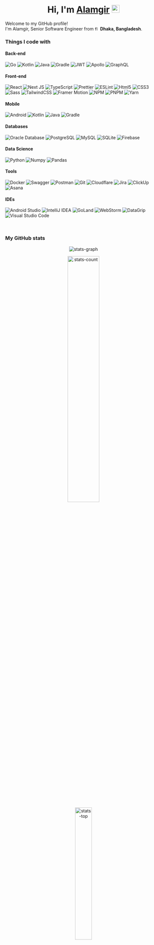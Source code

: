 <h1 align="center">Hi, I'm
  <a href="https://www.alamgir.dev">Alamgir</a>
  <img alt="waving-hand" src="https://media.giphy.com/media/hvRJCLFzcasrR4ia7z/giphy.gif" width="25px">
</h1>

<p>Welcome to my GitHub profile!
  </br>
  I'm Alamgir, Senior Software Engineer from <img alt="flag" src="https://cdn-icons-png.flaticon.com/512/197/197509.png" width="13" />
  <b>Dhaka, Bangladesh</b>.
</p>

<h3>Things I code with</h3>
<h4>Back-end</h4>
<p>
  <img alt="Go"
       src="https://img.shields.io/badge/go-%2300ADD8.svg?style=for-the-badge&logo=go&logoColor=white" />
  <img alt="Kotlin"
       src="https://img.shields.io/badge/kotlin-%237F52FF.svg?style=for-the-badge&logo=kotlin&logoColor=white" />
  <img alt="Java"
       src="https://img.shields.io/badge/java-%23F42C2F.svg?style=for-the-badge&logo=java&logoColor=white" />
  <img alt="Gradle"
       src="https://img.shields.io/badge/gradle-%2302303A.svg?style=for-the-badge&logo=gradle&logoColor=white" />
  <img alt="JWT"
       src="https://img.shields.io/badge/jwt-%23000000?style=for-the-badge&logo=json-web-tokens&logoColor=white" />
  <img alt="Apollo"
       src="https://img.shields.io/badge/apollo_graphql-%23311C87?style=for-the-badge&logo=apollo-graphql&logoColor=white" />
  <img alt="GraphQL"
       src="https://img.shields.io/badge/graphql-%23E10098?style=for-the-badge&logo=graphql&logoColor=white" />
</p>
<h4>Front-end</h4>
<p>
  <img alt="React"
       src="https://img.shields.io/badge/react-%2361DAFB.svg?style=for-the-badge&logo=react&logoColor=white" />
  <img alt="Next JS"
       src="https://img.shields.io/badge/next.js-%23000000?style=for-the-badge&logo=next.js&logoColor=white" />
  <img alt="TypeScript"
       src="https://img.shields.io/badge/typescript-%233178C6.svg?style=for-the-badge&logo=typescript&logoColor=white" />
  <img alt="Prettier"
       src="https://img.shields.io/badge/prettier-%23F7B93E?style=for-the-badge&logo=prettier&logoColor=white" />
  <img alt="ESLint"
       src="https://img.shields.io/badge/eslint-%234B32C3?style=for-the-badge&logo=eslint&logoColor=white" />
  <img alt="Html5"
       src="https://img.shields.io/badge/html5-%23E34F26?style=for-the-badge&logo=html5&logoColor=white" />
  <img alt="CSS3"
       src="https://img.shields.io/badge/css3-%231572B6?style=for-the-badge&logo=css3&logoColor=white" />
  <img alt="Sass"
       src="https://img.shields.io/badge/sass-%23CC6699?style=for-the-badge&logo=sass&logoColor=white" />
  <img alt="TailwindCSS"
       src="https://img.shields.io/badge/tailwindcss-%2306B6D4.svg?style=for-the-badge&logo=tailwind-css&logoColor=white" />
  <img alt="Framer Motion"
       src="https://img.shields.io/badge/framer_motion-%230055FF.svg?style=for-the-badge&logo=framer&logoColor=white" />
  <img alt="NPM"
       src="https://img.shields.io/badge/npm-%23CB3837?style=for-the-badge&logo=npm&logoColor=white" />
  <img alt="PNPM"
       src="https://img.shields.io/badge/pnpm-%23F69220?style=for-the-badge&logo=pnpm&logoColor=white" />
  <img alt="Yarn"
       src="https://img.shields.io/badge/yarn-%232C8EBB.svg?style=for-the-badge&logo=yarn&logoColor=white" />
</p>
<h4>Mobile</h4>
<p>
  <img alt="Android"
       src="https://img.shields.io/badge/android-%233DDC84?style=for-the-badge&logo=android&logoColor=white" />
  <img alt="Kotlin"
       src="https://img.shields.io/badge/kotlin-%237F52FF.svg?style=for-the-badge&logo=kotlin&logoColor=white" />
  <img alt="Java"
       src="https://img.shields.io/badge/java-%23F42C2F.svg?style=for-the-badge&logo=java&logoColor=white" />
  <img alt="Gradle"
       src="https://img.shields.io/badge/gradle-%2302303A.svg?style=for-the-badge&logo=gradle&logoColor=white" />
</p>
<h4>Databases</h4>
<p>
  <img alt="Oracle Database"
       src="https://img.shields.io/badge/oracle-%23F80000.svg?style=for-the-badge&logo=oracle&logoColor=white" />
  <img alt="PostgreSQL"
       src="https://img.shields.io/badge/postgresql-%234169E1.svg?style=for-the-badge&logo=postgresql&logoColor=white" />
  <img alt="MySQL"
       src="https://img.shields.io/badge/mysql-%234479A1.svg?style=for-the-badge&logo=mysql&logoColor=white" />
  <img alt="SQLite"
       src="https://img.shields.io/badge/sqlite-%23003B57.svg?style=for-the-badge&logo=sqlite&logoColor=white" />
  <img alt="Firebase"
       src="https://img.shields.io/badge/firebase-%23FFCA28.svg?style=for-the-badge&logo=firebase&logoColor=white" />
</p>
<h4>Data Science</h4>
<p>
  <img alt="Python"
       src="https://img.shields.io/badge/python-%233776AB?style=for-the-badge&logo=python&logoColor=white" />
  <img alt="Numpy"
       src="https://img.shields.io/badge/numpy-%23013243?style=for-the-badge&logo=numpy&logoColor=white" />
  <img alt="Pandas"
       src="https://img.shields.io/badge/pandas-%23150458?style=for-the-badge&logo=pandas&logoColor=white" />
</p>
<h4>Tools</h4>
<p>
  <img alt="Docker"
       src="https://img.shields.io/badge/docker-%232496ED?style=for-the-badge&logo=docker&logoColor=white" />
  <img alt="Swagger"
       src="https://img.shields.io/badge/swagger-%2385EA2D?style=for-the-badge&logo=swagger&logoColor=white" />
  <img alt="Postman"
       src="https://img.shields.io/badge/postman-%23FF6C37?style=for-the-badge&logo=postman&logoColor=white" />
  <img alt="Git"
       src="https://img.shields.io/badge/git-%23F05032?style=for-the-badge&logo=git&logoColor=white" />
  <img alt="Cloudflare"
       src="https://img.shields.io/badge/cloudflare-%23F38020.svg?style=for-the-badge&logo=cloudflare&logoColor=white" />
  <img alt="Jira"
       src="https://img.shields.io/badge/jira-%230052CC.svg?style=for-the-badge&logo=jira&logoColor=white" />
  <img alt="ClickUp"
       src="https://img.shields.io/badge/clickup-%237B68EE.svg?style=for-the-badge&logo=clickup&logoColor=white" />
  <img alt="Asana"
       src="https://img.shields.io/badge/asana-%23273347.svg?style=for-the-badge&logo=asana&logoColor=white" />
</p>
<h4>IDEs</h4>
<p>
  <img alt="Android Studio"
       src="https://img.shields.io/badge/android_studio-%233DDC84.svg?style=for-the-badge&logo=android-studio&logoColor=white" />
  <img alt="IntelliJ IDEA"
       src="https://img.shields.io/badge/intellij_idea-%23000000.svg?style=for-the-badge&logo=intellij-idea&logoColor=white" />
  <img alt="GoLand"
       src="https://img.shields.io/badge/goland-%23000000?style=for-the-badge&logo=goland&logoColor=white" />
  <img alt="WebStorm"
       src="https://img.shields.io/badge/webstorm-%23000000?style=for-the-badge&logo=webstorm&logoColor=white" />
  <img alt="DataGrip"
       src="https://img.shields.io/badge/datagrip-%23000000?style=for-the-badge&logo=datagrip&logoColor=white" />
  <img alt="Visual Studio Code"
       src="https://img.shields.io/badge/visual_studio_code-%23007ACC.svg?style=for-the-badge&logo=visual-studio-code&logoColor=white" />
</p>
&nbsp;

<h3>My GitHub stats</h3>
<p align="center">
  <img alt="stats-graph"
       src="https://github-readme-activity-graph.cyclic.app/graph?username=iam-alamgir&custom_title=Alamgir%27s%20activity%20graph&theme=gotham"/>
</p>
<p align="center">
  <img alt="stats-count"
       src="https://github-readme-stats.vercel.app/api?username=iam-alamgir&show_icons=true&theme=gotham&hide=prs"
       width="45%" />
</p>
<p align="center">
  <img alt="stats-top"
       src="https://github-readme-stats.vercel.app/api/top-langs/?username=iam-alamgir&layout=compact&theme=gotham"
       width="33%" />
</p>
&nbsp;

<h3>Where to find me</h3>
<p>
  <a href="https://github.com/iam-alamgir" target="_blank">
    <img alt="Github"
         src="https://img.shields.io/badge/GitHub-%23181717.svg?&style=for-the-badge&logo=Github&logoColor=white" />
  </a>
  <a href="https://www.linkedin.com/in/iam-alamgir" target="_blank">
    <img alt="LinkedIn"
         src="https://img.shields.io/badge/linkedin-%230A66C2.svg?&style=for-the-badge&logo=linkedin&logoColor=white" />
  </a>
</p>

------------
<p align="center">
  Last refresh: Monday, December 2, 7:43 AM GMT+6
  <br />
</p>

<p align="center">
  <img alt="build" src="https://github.com/iam-alamgir/iam-alamgir/workflows/README%20build/badge.svg" />
  <img alt="Stars" src="https://img.shields.io/github/stars/iam-alamgir/iam-alamgir?style=flat&labelColor=343b41" />
  <img alt="Forks" src="https://img.shields.io/github/forks/iam-alamgir/iam-alamgir?style=flat&labelColor=343b41" />
  <img alt="Visitors" src="https://pageview.vercel.app/?github_user=iam-alamgir" />
</p>
